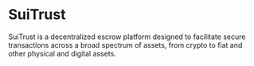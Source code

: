 # SuiTrust
SuiTrust is a decentralized escrow platform designed to facilitate secure transactions across a broad spectrum of assets, from crypto to fiat and other physical and digital assets.
